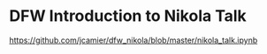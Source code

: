 # DFW Introduction to Nikola Talk

https://github.com/jcamier/dfw_nikola/blob/master/nikola_talk.ipynb